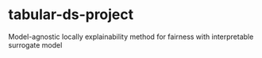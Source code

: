# tabular-ds-project
Model-agnostic locally explainability method for fairness with interpretable surrogate model
